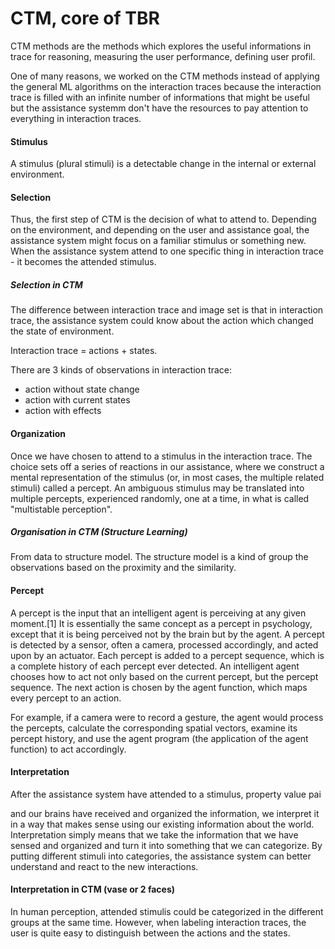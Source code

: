 CTM, core of TBR
=====

CTM methods are the methods which explores the useful informations in trace for reasoning, measuring the user performance, defining user profil.

One of many reasons, we worked on the CTM methods instead of applying the general ML algorithms on the interaction traces because the interaction trace is filled with an infinite number of informations that might be useful but the assistance systemm don't have the resources to pay attention to everything in interaction traces. 

#### Stimulus
A stimulus (plural stimuli) is a detectable change in the internal or external environment.

#### Selection

Thus, the first step of CTM is the decision of what to attend to.
Depending on the environment, and depending on the user and assistance goal, the assistance system might focus on a familiar stimulus or something new.
When the assistance system attend to one specific thing in interaction trace - it becomes the attended stimulus.

##### Selection in CTM

The difference between interaction trace and image set is that in interaction trace, the assistance system could know about the action which changed the state of environment.

Interaction trace = actions + states.

There are 3 kinds of observations in interaction trace:
* action without state change
* action with current states
* action with effects

#### Organization

Once we have chosen to attend to a stimulus in the interaction trace.
The choice sets off a series of reactions in our assistance, where we construct a mental representation of the stimulus (or, in most cases, the multiple related stimuli) called a percept.
An ambiguous stimulus may be translated into multiple percepts, experienced randomly, one at a time, in what is called "multistable perception".

##### Organisation in CTM (Structure Learning)
From data to structure model. The structure model is a kind of group the observations based on the proximity and the similarity.


#### Percept

A percept is the input that an intelligent agent is perceiving at any given moment.[1] It is essentially the same concept as a percept in psychology, except that it is being perceived not by the brain but by the agent. A percept is detected by a sensor, often a camera, processed accordingly, and acted upon by an actuator. Each percept is added to a percept sequence, which is a complete history of each percept ever detected. An intelligent agent chooses how to act not only based on the current percept, but the percept sequence. The next action is chosen by the agent function, which maps every percept to an action.

For example, if a camera were to record a gesture, the agent would process the percepts, calculate the corresponding spatial vectors, examine its percept history, and use the agent program (the application of the agent function) to act accordingly.

#### Interpretation

After the assistance system have attended to a stimulus, property value pai

and our brains have received and organized the information, we interpret it in a way that makes sense using our existing information about the world. 
Interpretation simply means that we take the information that we have sensed and organized and turn it into something that we can categorize.
By putting different stimuli into categories, the assistance system can better understand and react to the new interactions.

#### Interpretation in CTM (vase or 2 faces)

In human perception, attended stimulis could be categorized in the different groups at the same time.
However, when labeling interaction traces, the user is quite easy to distinguish between the actions and the states.



